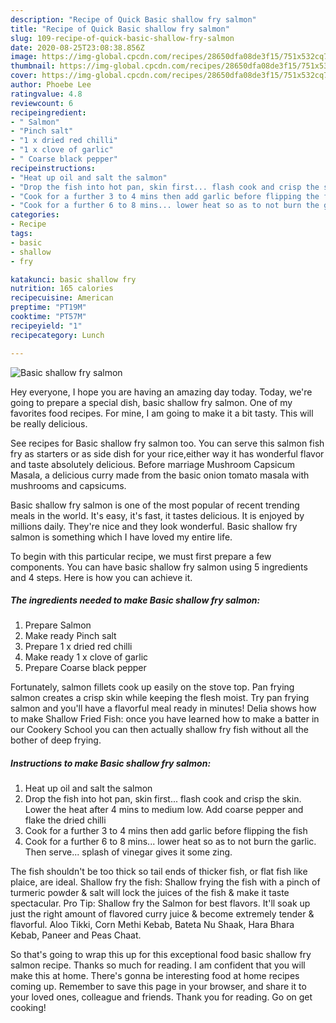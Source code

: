 ```yaml
---
description: "Recipe of Quick Basic shallow fry salmon"
title: "Recipe of Quick Basic shallow fry salmon"
slug: 109-recipe-of-quick-basic-shallow-fry-salmon
date: 2020-08-25T23:08:38.856Z
image: https://img-global.cpcdn.com/recipes/28650dfa08de3f15/751x532cq70/basic-shallow-fry-salmon-recipe-main-photo.jpg
thumbnail: https://img-global.cpcdn.com/recipes/28650dfa08de3f15/751x532cq70/basic-shallow-fry-salmon-recipe-main-photo.jpg
cover: https://img-global.cpcdn.com/recipes/28650dfa08de3f15/751x532cq70/basic-shallow-fry-salmon-recipe-main-photo.jpg
author: Phoebe Lee
ratingvalue: 4.8
reviewcount: 6
recipeingredient:
- " Salmon"
- "Pinch salt"
- "1 x dried red chilli"
- "1 x clove of garlic"
- " Coarse black pepper"
recipeinstructions:
- "Heat up oil and salt the salmon"
- "Drop the fish into hot pan, skin first... flash cook and crisp the skin. Lower the heat after 4 mins to medium low. Add coarse pepper and flake the dried chilli"
- "Cook for a further 3 to 4 mins then add garlic before flipping the fish"
- "Cook for a further 6 to 8 mins... lower heat so as to not burn the garlic. Then serve... splash of vinegar gives it some zing."
categories:
- Recipe
tags:
- basic
- shallow
- fry

katakunci: basic shallow fry 
nutrition: 165 calories
recipecuisine: American
preptime: "PT19M"
cooktime: "PT57M"
recipeyield: "1"
recipecategory: Lunch

---
```



![Basic shallow fry salmon](https://img-global.cpcdn.com/recipes/28650dfa08de3f15/751x532cq70/basic-shallow-fry-salmon-recipe-main-photo.jpg)

Hey everyone, I hope you are having an amazing day today. Today, we're going to prepare a special dish, basic shallow fry salmon. One of my favorites food recipes. For mine, I am going to make it a bit tasty. This will be really delicious.

See recipes for Basic shallow fry salmon too. You can serve this salmon fish fry as starters or as side dish for your rice,either way it has wonderful flavor and taste absolutely delicious. Before marriage Mushroom Capsicum Masala, a delicious curry made from the basic onion tomato masala with mushrooms and capsicums.

Basic shallow fry salmon is one of the most popular of recent trending meals in the world. It's easy, it's fast, it tastes delicious. It is enjoyed by millions daily. They're nice and they look wonderful. Basic shallow fry salmon is something which I have loved my entire life.


To begin with this particular recipe, we must first prepare a few components. You can have basic shallow fry salmon using 5 ingredients and 4 steps. Here is how you can achieve it.

<!--inarticleads1-->

##### The ingredients needed to make Basic shallow fry salmon:

1. Prepare  Salmon
1. Make ready Pinch salt
1. Prepare 1 x dried red chilli
1. Make ready 1 x clove of garlic
1. Prepare  Coarse black pepper


Fortunately, salmon fillets cook up easily on the stove top. Pan frying salmon creates a crisp skin while keeping the flesh moist. Try pan frying salmon and you&#39;ll have a flavorful meal ready in minutes! Delia shows how to make Shallow Fried Fish: once you have learned how to make a batter in our Cookery School you can then actually shallow fry fish without all the bother of deep frying. 

<!--inarticleads2-->

##### Instructions to make Basic shallow fry salmon:

1. Heat up oil and salt the salmon
1. Drop the fish into hot pan, skin first... flash cook and crisp the skin. Lower the heat after 4 mins to medium low. Add coarse pepper and flake the dried chilli
1. Cook for a further 3 to 4 mins then add garlic before flipping the fish
1. Cook for a further 6 to 8 mins... lower heat so as to not burn the garlic. Then serve... splash of vinegar gives it some zing.


The fish shouldn&#39;t be too thick so tail ends of thicker fish, or flat fish like plaice, are ideal. Shallow fry the fish: Shallow frying the fish with a pinch of turmeric powder &amp; salt will lock the juices of the fish &amp; make it taste spectacular. Pro Tip: Shallow fry the Salmon for best flavors. It&#39;ll soak up just the right amount of flavored curry juice &amp; become extremely tender &amp; flavorful. Aloo Tikki, Corn Methi Kebab, Bateta Nu Shaak, Hara Bhara Kebab, Paneer and Peas Chaat. 

So that's going to wrap this up for this exceptional food basic shallow fry salmon recipe. Thanks so much for reading. I am confident that you will make this at home. There's gonna be interesting food at home recipes coming up. Remember to save this page in your browser, and share it to your loved ones, colleague and friends. Thank you for reading. Go on get cooking!
